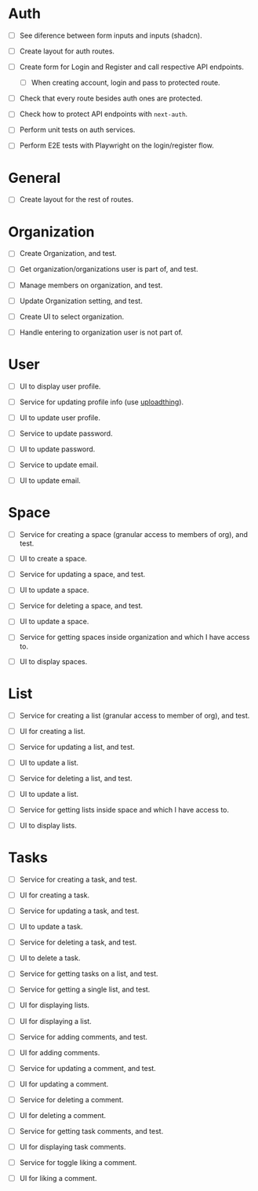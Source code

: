 # Auth

- [ ] See diference between form inputs and inputs (shadcn).   
- [ ] Create layout for auth routes.   
- [ ] Create form for Login and Register and call respective API endpoints.   
  - [ ] When creating account, login and pass to protected route.   
- [ ] Check that every route besides auth ones are protected.   
- [ ] Check how to protect API endpoints with `next-auth`.   
- [ ] Perform unit tests on auth services.   
- [ ] Perform E2E tests with Playwright on the login/register flow.


# General

- [ ] Create layout for the rest of routes.   


# Organization

- [ ] Create Organization, and test.   
- [ ] Get organization/organizations user is part of, and test.   
- [ ] Manage members on organization, and test.   
- [ ] Update Organization setting, and test.   
- [ ] Create UI to select organization.   
- [ ] Handle entering to organization user is not part of.   


# User

- [ ] UI to display user profile.   
- [ ] Service for updating profile info (use [uploadthing](https://uploadthing.com/)).   
- [ ] UI to update user profile.   
- [ ] Service to update password.   
- [ ] UI to update password.   
- [ ] Service to update email.   
- [ ] UI to update email.   


# Space

- [ ] Service for creating a space (granular access to members of org), and test.   
- [ ] UI to create a space.   
- [ ] Service for updating a space, and test.   
- [ ] UI to update a space.   
- [ ] Service for deleting a space, and test.   
- [ ] UI to update a space.   
- [ ] Service for getting spaces inside organization and which I have access to.   
- [ ] UI to display spaces.   


# List

- [ ] Service for creating a list (granular access to member of org), and test.   
- [ ] UI for creating a list.   
- [ ] Service for updating a list, and test.   
- [ ] UI to update a list.   
- [ ] Service for deleting a list, and test.   
- [ ] UI to update a list.   
- [ ] Service for getting lists inside space and which I have access to.   
- [ ] UI to display lists.   


# Tasks

- [ ] Service for creating a task, and test.   
- [ ] UI for creating a task.   
- [ ] Service for updating a task, and test.   
- [ ] UI to update a task.   
- [ ] Service for deleting a task, and test.   
- [ ] UI to delete a task.   
- [ ] Service for getting tasks on a list, and test.   
- [ ] Service for getting a single list, and test.   
- [ ] UI for displaying lists.   
- [ ] UI for displaying a list.   


- [ ] Service for adding comments, and test.   
- [ ] UI for adding comments.   
- [ ] Service for updating a comment, and test.   
- [ ] UI for updating a comment.   
- [ ] Service for deleting a comment.   
- [ ] UI for deleting a comment.   
- [ ] Service for getting task comments, and test.   
- [ ] UI for displaying task comments.   


- [ ] Service for toggle liking a comment.   
- [ ] UI for liking a comment.   